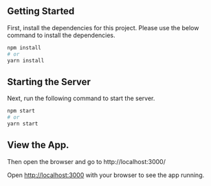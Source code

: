 ## Getting Started
First, install the dependencies for this project.
Please use the below command to install the dependencies.

```bash
npm install
# or
yarn install
```

## Starting the Server
Next, run the following command to start the server.

```bash
npm start
# or
yarn start
```
## View  the App.

Then open the browser and go to http://localhost:3000/

Open [http://localhost:3000](http://localhost:3000) with your browser to see the app running.
